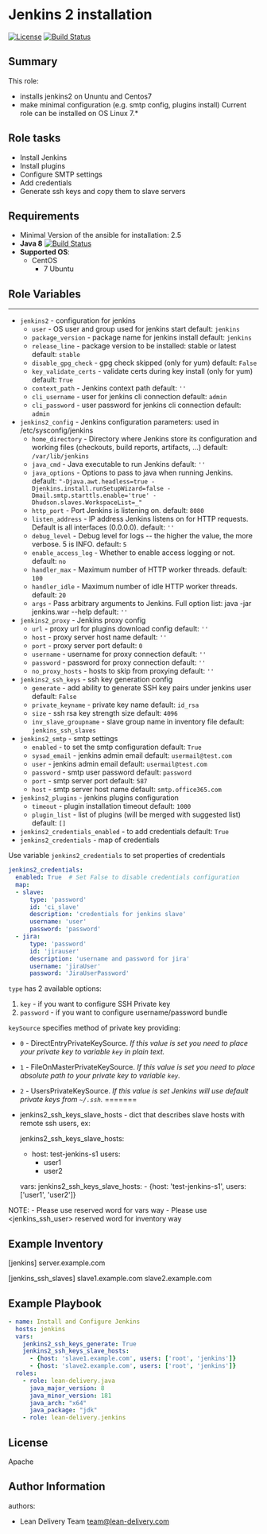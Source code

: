Jenkins 2 installation
=========
[![License](https://img.shields.io/badge/license-Apache-green.svg?style=flat)](https://raw.githubusercontent.com/lean-delivery/ansible-role-jenkins/master/LICENSE)
[![Build Status](https://travis-ci.org/lean-delivery/ansible-role-jenkins.svg?branch=master)](https://travis-ci.org/lean-delivery/ansible-role-jenkins)
## Summary

This role:
  - installs jenkins2 on Ununtu and Centos7
  - make minimal configuration (e.g. smtp config, plugins install)
Current role can be installed on OS Linux 7.*

Role tasks
------------
  - Install Jenkins
  - Install plugins
  - Configure SMTP settings
  - Add credentials
  - Generate ssh keys and copy them to slave servers
  
Requirements
------------

 - Minimal Version of the ansible for installation: 2.5
 - **Java 8** [![Build Status](https://travis-ci.org/lean-delivery/ansible-role-java.svg?branch=master)](https://travis-ci.org/lean-delivery/ansible-role-java)
 - **Supported OS**:
   - CentOS
     - 7
   Ubuntu
   
## Role Variables
--------------	
  - `jenkins2` - configuration for jenkins
    - `user` - OS user and group used for jenkins start
       default: `jenkins`
    - `package_version` - package name for jenkins install
       default: `jenkins`
    - `release_line` - package version to be installed: stable or latest
       default: `stable`
    - `disable_gpg_check` - gpg check skipped (only for yum)
       default: `False`
    - `key_validate_certs` - validate certs during key install (only for yum)
       default: `True`
    - `context_path` - Jenkins context path
       default: `''`
    - `cli_username` - user for jenkins cli connection
       default: `admin`
    - `cli_password` - user password for jenkins cli connection
       default: `admin`
  - `jenkins2_config` - Jenkins configuration parameters: used in /etc/sysconfig/jenkins
    - `home_directory` - Directory where Jenkins store its configuration and working files (checkouts, build reports, artifacts, ...)
       default: `/var/lib/jenkins`
    - `java_cmd` - Java executable to run Jenkins
       default: `''`
    - `java_options` - Options to pass to java when running Jenkins.
       default: `"-Djava.awt.headless=true -Djenkins.install.runSetupWizard=false -Dmail.smtp.starttls.enable='true' -Dhudson.slaves.WorkspaceList=_"`
    - `http_port` - Port Jenkins is listening on.
       default: `8080`
    - `listen_address` - IP address Jenkins listens on for HTTP requests. Default is all interfaces (0.0.0.0).
       default: `''`
    - `debug_level` - Debug level for logs -- the higher the value, the more verbose. 5 is INFO.
       default: `5`
    - `enable_access_log` - Whether to enable access logging or not.
       default: `no`
    - `handler_max` - Maximum number of HTTP worker threads.
       default: `100`
    - `handler_idle` - Maximum number of idle HTTP worker threads.
       default: `20`
    - `args` - Pass arbitrary arguments to Jenkins. Full option list: java -jar jenkins.war --help
       default: `''`
  - `jenkins2_proxy` - Jenkins proxy config
    - `url` - proxy url for plugins download config
       default: `''`
    - `host` - proxy server host name
       default: `''`
    - `port` - proxy server port
       default: `0`
    - `username` - username for proxy connection
       default: `''`
    - `password` - password for proxy connection
       default: `''`
    - `no_proxy_hosts` - hosts to skip from proxying
       default: `''`
  - `jenkins2_ssh_keys` - ssh key generation config
    - `generate` - add ability to generate SSH key pairs under jenkins user
       default: `False`
    - `private_keyname` - private key name
       default: `id_rsa`
    - `size` - ssh rsa key strength size
       default: `4096`
    - `inv_slave_groupname` - slave group name in inventory file
       default: `jenkins_ssh_slaves`
  - `jenkins2_smtp` - smtp settings
    - `enabled` - to set the smtp configuration
       default: `True`
    - `sysad_email` - jenkins admin email
       default: `usermail@test.com`
    - `user` - jenkins admin email
       default: `usermail@test.com`
    - `password` - smtp user password
       default: `password`
    - `port` - smtp server port
       default: `587`
    - `host` - smtp server host name
       default: `smtp.office365.com`
  - `jenkins2_plugins` - jenkins plugins configuration
    - `timeout` - plugin installation timeout
       default: `1000`
    - `plugin_list` - list of plugins (will be merged with suggested list)
       default: `[]`
  - `jenkins2_credentials_enabled` - to add credentials
     default: `True`
  - `jenkins2_credentials` - map of credentials


Use variable `jenkins2_credentials` to set properties of credentials
```yml
jenkins2_credentials:
  enabled: True  # Set False to disable credentials configuration
  map:
  - slave:
      type: 'password'
      id: 'ci_slave'
      description: 'credentials for jenkins slave'
      username: 'user'
      password: 'password'
  - jira:
      type: 'password'
      id: 'jirauser'
      description: 'username and password for jira'
      username: 'jiraUser'
      password: 'JiraUserPassword'
```
`type` has 2 available options:
  1. `key` - if you want to configure SSH Private key
  2. `password` - if you want to configure username/password bundle

`keySource` specifies method of private key providing:
  * `0` - DirectEntryPrivateKeySource. _If this value is set you need to place your private key to variable `key` in plain text._
  * `1` - FileOnMasterPrivateKeySource. _If this value is set you need to place absolute path to your private key to variable `key`._
  * `2` - UsersPrivateKeySource. _If this value is set Jenkins will use default private keys from `~/.ssh`._
=======
* jenkins2_ssh_keys_slave_hosts - dict that describes slave hosts with remote ssh users, ex:

  jenkins2_ssh_keys_slave_hosts:
    - host: test-jenkins-s1
      users:
        - user1
        - user2

  vars:
    jenkins2_ssh_keys_slave_hosts:
      - {host: 'test-jenkins-s1', users: ['user1', 'user2']}

NOTE: - Please use <users> reserved word for vars way
      - Please use <jenkins_ssh_user> reserved word for inventory way

Example Inventory
----------------
[jenkins]
server.example.com

[jenkins_ssh_slaves]
slave1.example.com
slave2.example.com

Example Playbook
----------------

```yml
- name: Install and Configure Jenkins
  hosts: jenkins
  vars:
    jenkins2_ssh_keys_generate: True
    jenkins2_ssh_keys_slave_hosts:
      - {host: 'slave1.example.com', users: ['root', 'jenkins']}
      - {host: 'slave2.example.com', users: ['root', 'jenkins']} 
  roles:
    - role: lean-delivery.java
      java_major_version: 8
      java_minor_version: 181
      java_arch: "x64"
      java_package: "jdk"
    - role: lean-delivery.jenkins
```

License
-------

Apache

Author Information
------------------

authors:
  - Lean Delivery Team <team@lean-delivery.com>
